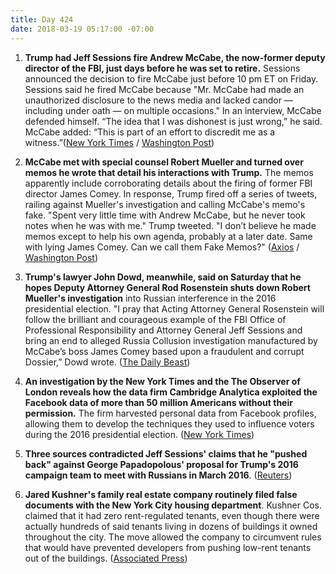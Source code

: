 ```yaml
---
title: Day 424
date: 2018-03-19 05:17:00 -07:00
---
```


1. **Trump had Jeff Sessions fire Andrew McCabe, the now-former deputy director of the FBI, just days before he was set to retire.** Sessions announced the decision to fire McCabe just before 10 pm ET on Friday. Sessions said he fired McCabe because "Mr. McCabe had made an unauthorized disclosure to the news media and lacked candor — including under oath — on multiple occasions." In an interview, McCabe defended himself. “The idea that I was dishonest is just wrong,” he said. McCabe added: “This is part of an effort to discredit me as a witness.”([New York Times](https://www.nytimes.com/2018/03/16/us/politics/andrew-mccabe-fbi-fired.html) / [Washington Post](https://www.washingtonpost.com/world/national-security/fbis-andrew-mccabe-is-fired-a-little-more-than-24-hours-before-he-could-retire/2018/03/16/e055a22a-2895-11e8-bc72-077aa4dab9ef_story.html?utm_term=.d5c294fe718e))

2. **McCabe met with special counsel Robert Mueller and turned over memos he wrote that detail his interactions with Trump.** The memos apparently include corroborating details about the firing of former FBI director James Comey. In response, Trump fired off a series of tweets, railing against Mueller's investigation and calling McCabe's memo's fake. "Spent very little time with Andrew McCabe, but he never took notes when he was with me." Trump tweeted. "I don’t believe he made memos except to help his own agenda, probably at a later date. Same with lying James Comey. Can we call them Fake Memos?" ([Axios](https://www.axios.com/source-mccabe-gave-memos-interview-to-mueller-2c378d87-d76c-436c-8499-a628da414a4e.html) / [Washington Post](https://www.washingtonpost.com/politics/trump-rails-against-mueller-investigation-dismisses-mccabes-notes-as-fake-memos/2018/03/18/30e71546-2aaa-11e8-b0b0-f706877db618_story.html?utm_term=.19453d0d32ee))

3. **Trump's lawyer John Dowd, meanwhile, said on Saturday that he hopes Deputy Attorney General Rod Rosenstein shuts down Robert Mueller's investigation** into Russian interference in the 2016 presidential election. "I pray that Acting Attorney General Rosenstein will follow the brilliant and courageous example of the FBI Office of Professional Responsibility and Attorney General Jeff Sessions and bring an end to alleged Russia Collusion investigation manufactured by McCabe’s boss James Comey based upon a fraudulent and corrupt Dossier,” Dowd wrote. ([The Daily Beast](https://www.thedailybeast.com/trumps-lawyer-its-time-to-fire-robert-mueller))

4. **An investigation by the New York Times and the The Observer of London reveals how the data firm Cambridge Analytica exploited the Facebook data of more than 50 million Americans without their permission.** The firm harvested personal data from Facebook profiles, allowing them to develop the techniques they used to influence voters during the 2016 presidential election. ([New York Times](https://www.nytimes.com/2018/03/17/us/politics/cambridge-analytica-trump-campaign.html))

5. **Three sources contradicted Jeff Sessions' claims that he "pushed back" against George Papadopolous' proposal for Trump's 2016 campaign team to meet with Russians in March 2016**. ([Reuters](https://www.reuters.com/article/us-usa-trump-russia-sessions-exclusive/exclusive-sources-contradict-sessions-testimony-he-opposed-russia-outreach-idUSKBN1GU0NC))

6. **Jared Kushner's family real estate company routinely filed false documents with the New York City housing department**. Kushner Cos. claimed that it had zero rent-regulated tenants, even though there were actually hundreds of said tenants living in dozens of buildings it owned throughout the city. The move allowed the company to circumvent rules that would have prevented developers from pushing low-rent tenants out of the buildings. ([Associated Press](https://apnews.com/002703e70347481cb993027d04f543cc))
